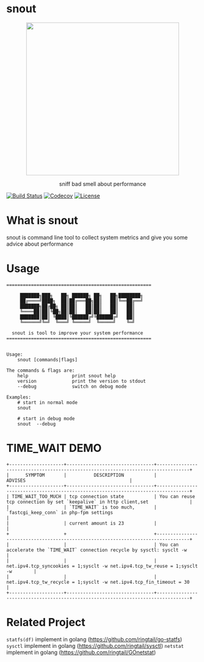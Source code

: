 # snout
<p align="center">
    <img width="400"  src="http://snout.oss-cn-beijing.aliyuncs.com/snout.png">
  <p align="center">sniff bad smell about performance</p>
</p>

[![Build Status](https://travis-ci.org/ringtail/snout.svg?branch=master)](https://travis-ci.org/ringtail/snout)
[![Codecov](https://codecov.io/gh/ringtail/snout/branch/master/graph/badge.svg)](https://codecov.io/gh/ringtail/snout)
[![License](https://img.shields.io/badge/license-Apache%202-4EB1BA.svg)](https://www.apache.org/licenses/LICENSE-2.0.html)

# What is snout

snout is command line tool to collect system metrics and give you some advice about performance

# Usage
```
=====================================================

     ███████╗███╗   ██╗ ██████╗ ██╗   ██╗████████╗
     ██╔════╝████╗  ██║██╔═══██╗██║   ██║╚══██╔══╝
     ███████╗██╔██╗ ██║██║   ██║██║   ██║   ██║
     ╚════██║██║╚██╗██║██║   ██║██║   ██║   ██║
     ███████║██║ ╚████║╚██████╔╝╚██████╔╝   ██║
     ╚══════╝╚═╝  ╚═══╝ ╚═════╝  ╚═════╝    ╚═╝

  snout is tool to improve your system performance
=====================================================


Usage:
	snout [commands|flags]

The commands & flags are:
	help 				print snout help
	version 			print the version to stdout
	--debug 			switch on debug mode

Examples:
	# start in normal mode
	snout

	# start in debug mode
	snout  --debug
```
# TIME_WAIT DEMO
```
+--------------------+--------------------------------+----------------------------------------------------------------------------------+
|      SYMPTOM       |          DESCRIPTION           |                                     ADVISES                                      |
+--------------------+--------------------------------+----------------------------------------------------------------------------------+
| TIME_WAIT_TOO_MUCH | tcp connection state           | You can reuse tcp connection by set `keepalive` in http client,set               |
|                    | `TIME_WAIT` is too much,       | `fastcgi_keep_conn` in php-fpm settings                                          |
|                    | current amount is 23           |                                                                                  |
+                    +                                +----------------------------------------------------------------------------------+
|                    |                                | You can accelerate the `TIME_WAIT` connection recycle by sysctl: sysclt -w       |
|                    |                                | net.ipv4.tcp_syncookies = 1;sysclt -w net.ipv4.tcp_tw_reuse = 1;sysclt -w        |
|                    |                                | net.ipv4.tcp_tw_recycle = 1;sysclt -w net.ipv4.tcp_fin_timeout = 30              |
+--------------------+--------------------------------+----------------------------------------------------------------------------------+
```

# Related Project
`statfs(df)` implement in golang  (<a href="https://github.com/ringtail/go-statfs">https://github.com/ringtail/go-statfs</a>)
`sysctl` implement in golang  (<a href="https://github.com/ringtail/sysctl">https://github.com/ringtail/sysctl</a>)
`netstat` implement in golang  (<a href="https://github.com/ringtail/GOnetstat">https://github.com/ringtail/GOnetstat</a>)
